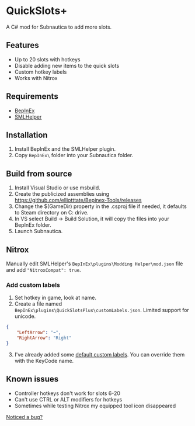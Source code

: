 
# QuickSlots+

A C# mod for Subnautica to add more slots.

## Features

* Up to 20 slots with hotkeys
* Disable adding new items to the quick slots
* Custom hotkey labels
* Works with Nitrox

## Requirements

* [BepInEx](https://www.nexusmods.com/subnautica/mods/1108)
* [SMLHelper](https://www.nexusmods.com/subnautica/mods/113)

## Installation

1. Install BepInEx and the SMLHelper plugin.
1. Copy `BepInEx\` folder into your Subnautica folder.

## Build from source

1. Install Visual Studio or use msbuild.
1. Create the publicized assemblies using https://github.com/elliotttate/Bepinex-Tools/releases
1. Change the $(GameDir) property in the .csproj file if needed, it defaults to Steam directory on C: drive.
1. In VS select Build -> Build Solution, it will copy the files into your BepInEx folder.
1. Launch Subnautica.

## Nitrox

Manually edit SMLHelper's `BepInEx\plugins\Modding Helper\mod.json` file and add `"NitroxCompat": true`.

### Add custom labels

1. Set hotkey in game, look at name.
2. Create a file named `BepInEx\plugins\QuickSlotsPlus\customLabels.json`. Limited support for unicode.
```json
{
    "LeftArrow": "⬅️",
    "RightArrow": "Right"
}
```
3. I've already added some [default custom labels](https://github.com/celvro/QuickSlotsPlus/blob/fe41a7685674630b3e1b4fba457562b3d6f3bd66/Utility/LabelUtil.cs#L112). 
You can override them with the KeyCode name.

## Known issues

* Controller hotkeys don't work for slots 6-20
* Can't use CTRL or ALT modifiers for hotkeys
* Sometimes while testing Nitrox my equipped tool icon disappeared

[Noticed a bug?](https://github.com/celvro/QuickSlotsPlus/issues)
